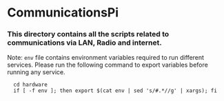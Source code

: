 # CommunicationsPi

### This directory contains all the scripts related to communications via LAN, Radio and internet.

Note: `env` file contains environment variables required to run different services. Please run the following command to
export variables before running any service.

```
  cd hardware
  if [ -f env ]; then export $(cat env | sed 's/#.*//g' | xargs); fi
```
